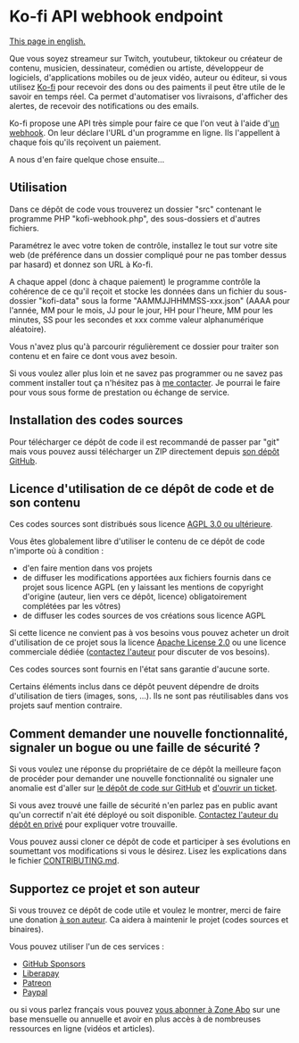 # Ko-fi API webhook endpoint

[This page in english.](README.md)

Que vous soyez streameur sur Twitch, youtubeur, tiktokeur ou créateur de contenu, musicien, dessinateur, comédien ou artiste, développeur de logiciels, d'applications mobiles ou de jeux vidéo, auteur ou éditeur, si vous utilisez [Ko-fi](https://ko-fi.com/) pour recevoir des dons ou des paiments il peut être utile de le savoir en temps réel. Ca permet d'automatiser vos livraisons, d'afficher des alertes, de recevoir des notifications ou des emails.

Ko-fi propose une API très simple pour faire ce que l'on veut à l'aide d'[un webhook](https://ko-fi.com/manage/webhooks). On leur déclare l'URL d'un programme en ligne. Ils l'appellent à chaque fois qu'ils reçoivent un paiement.

A nous d'en faire quelque chose ensuite...

## Utilisation

Dans ce dépôt de code vous trouverez un dossier "src" contenant le programme PHP "kofi-webhook.php", des sous-dossiers et d'autres fichiers.

Paramétrez le avec votre token de contrôle, installez le tout sur votre site web (de préférence dans un dossier compliqué pour ne pas tomber dessus par hasard) et donnez son URL à Ko-fi.

A chaque appel (donc à chaque paiement) le programme contrôle la cohérence de ce qu'il reçoit et stocke les données dans un fichier du sous-dossier "kofi-data" sous la forme "AAMMJJHHMMSS-xxx.json" (AAAA pour l'année, MM pour le mois, JJ pour le jour, HH pour l'heure, MM pour les minutes, SS pour les secondes et xxx comme valeur alphanumérique aléatoire).

Vous n'avez plus qu'à parcourir régulièrement ce dossier pour traiter son contenu et en faire ce dont vous avez besoin.

Si vous voulez aller plus loin et ne savez pas programmer ou ne savez pas comment installer tout ça n'hésitez pas à [me contacter](https://trucs-de-developpeur-web.fr/nous-contacter.php). Je pourrai le faire pour vous sous forme de prestation ou échange de service.

## Installation des codes sources

Pour télécharger ce dépôt de code il est recommandé de passer par "git" mais vous pouvez aussi télécharger un ZIP directement depuis [son dépôt GitHub](https://github.com/DeveloppeurPascal/KoFi-API-Webhook-Endpoint).

## Licence d'utilisation de ce dépôt de code et de son contenu

Ces codes sources sont distribués sous licence [AGPL 3.0 ou ultérieure](https://choosealicense.com/licenses/agpl-3.0/).

Vous êtes globalement libre d'utiliser le contenu de ce dépôt de code n'importe où à condition :
* d'en faire mention dans vos projets
* de diffuser les modifications apportées aux fichiers fournis dans ce projet sous licence AGPL (en y laissant les mentions de copyright d'origine (auteur, lien vers ce dépôt, licence) obligatoirement complétées par les vôtres)
* de diffuser les codes sources de vos créations sous licence AGPL

Si cette licence ne convient pas à vos besoins vous pouvez acheter un droit d'utilisation de ce projet sous la licence [Apache License 2.0](https://choosealicense.com/licenses/apache-2.0/) ou une licence commerciale dédiée ([contactez l'auteur](https://developpeur-pascal.fr/nous-contacter.php) pour discuter de vos besoins).

Ces codes sources sont fournis en l'état sans garantie d'aucune sorte.

Certains éléments inclus dans ce dépôt peuvent dépendre de droits d'utilisation de tiers (images, sons, ...). Ils ne sont pas réutilisables dans vos projets sauf mention contraire.

## Comment demander une nouvelle fonctionnalité, signaler un bogue ou une faille de sécurité ?

Si vous voulez une réponse du propriétaire de ce dépôt la meilleure façon de procéder pour demander une nouvelle fonctionnalité ou signaler une anomalie est d'aller sur [le dépôt de code sur GitHub](https://github.com/DeveloppeurPascal/KoFi-API-Webhook-Endpoint) et [d'ouvrir un ticket](https://github.com/DeveloppeurPascal/KoFi-API-Webhook-Endpoint/issues).

Si vous avez trouvé une faille de sécurité n'en parlez pas en public avant qu'un correctif n'ait été déployé ou soit disponible. [Contactez l'auteur du dépôt en privé](https://developpeur-pascal.fr/nous-contacter.php) pour expliquer votre trouvaille.

Vous pouvez aussi cloner ce dépôt de code et participer à ses évolutions en soumettant vos modifications si vous le désirez. Lisez les explications dans le fichier [CONTRIBUTING.md](CONTRIBUTING.md).

## Supportez ce projet et son auteur

Si vous trouvez ce dépôt de code utile et voulez le montrer, merci de faire une donation [à son auteur](https://github.com/DeveloppeurPascal). Ca aidera à maintenir le projet (codes sources et binaires).

Vous pouvez utiliser l'un de ces services :

* [GitHub Sponsors](https://github.com/sponsors/DeveloppeurPascal)
* [Liberapay](https://liberapay.com/PatrickPremartin)
* [Patreon](https://www.patreon.com/patrickpremartin)
* [Paypal](https://www.paypal.com/paypalme/patrickpremartin)

ou si vous parlez français vous pouvez [vous abonner à Zone Abo](https://zone-abo.fr/nos-abonnements.php) sur une base mensuelle ou annuelle et avoir en plus accès à de nombreuses ressources en ligne (vidéos et articles).
